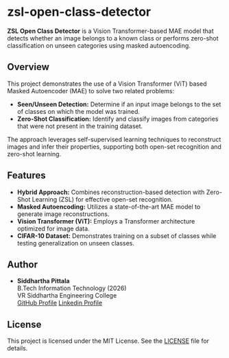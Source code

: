 # zsl-open-class-detector

**ZSL Open Class Detector** is a Vision Transformer-based MAE model that detects whether an image belongs to a known class or performs zero-shot classification on unseen categories using masked autoencoding.

## Overview

This project demonstrates the use of a Vision Transformer (ViT) based Masked Autoencoder (MAE) to solve two related problems:
- **Seen/Unseen Detection:** Determine if an input image belongs to the set of classes on which the model was trained.
- **Zero-Shot Classification:** Identify and classify images from categories that were not present in the training dataset.

The approach leverages self-supervised learning techniques to reconstruct images and infer their properties, supporting both open-set recognition and zero-shot learning.

## Features

- **Hybrid Approach:** Combines reconstruction-based detection with Zero-Shot Learning (ZSL) for effective open-set recognition.
- **Masked Autoencoding:** Utilizes a state-of-the-art MAE model to generate image reconstructions.
- **Vision Transformer (ViT):** Employs a Transformer architecture optimized for image data.
- **CIFAR-10 Dataset:** Demonstrates training on a subset of classes while testing generalization on unseen classes.


## Author

- **Siddhartha Pittala**  
  B.Tech Information Technology (2026)  
  VR Siddhartha Engineering College  
  [GitHub Profile](https://github.com/siddhartha296)
  [Linkedin Profile](https://www.linkedin.com/in/siddhartha-pittala-036001254/)

## License

This project is licensed under the MIT License. See the [LICENSE](LICENSE) file for details.
